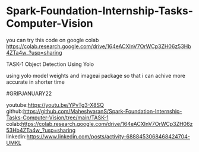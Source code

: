 # Spark-Foundation-Internship-Tasks-Computer-Vision
you can try this code on google colab https://colab.research.google.com/drive/164eACXInV7OrWCp3ZH06z53Hb4ZTa4w_?usp=sharing

TASK-1
Object Detection Using Yolo

using yolo model weights and imageai package so that i can achive more accurate in shorter time


#GRIPJANUARY22

youtube:https://youtu.be/YPvTg3-X8SQ
github:https://github.com/MaheshvaranS/Spark-Foundation-Internship-Tasks-Computer-Vision/tree/main/TASK-1
colab:https://colab.research.google.com/drive/164eACXInV7OrWCp3ZH06z53Hb4ZTa4w_?usp=sharing
linkedin:https://www.linkedin.com/posts/activity-6888453068468424704-UMKL

